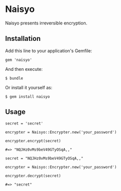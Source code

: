 # Naisyo

Naisyo presents irreversible encryption.

## Installation

Add this line to your application's Gemfile:

    gem 'naisyo'

And then execute:

    $ bundle

Or install it yourself as:

    $ gem install naisyo

## Usage

```
secret = 'secret'

encrypter = Naisyo::Encrypter.new('your_password')

encrypter.encrypt(secret)

#=> "NQJHz0vMs9beV49GTyOSqA,,"
```

```
secret = "NQJHz0vMs9beV49GTyOSqA,,"

encrypter = Naisyo::Encrypter.new('your_password')

encrypter.decrypt(secret)

#=> "secret"
```
